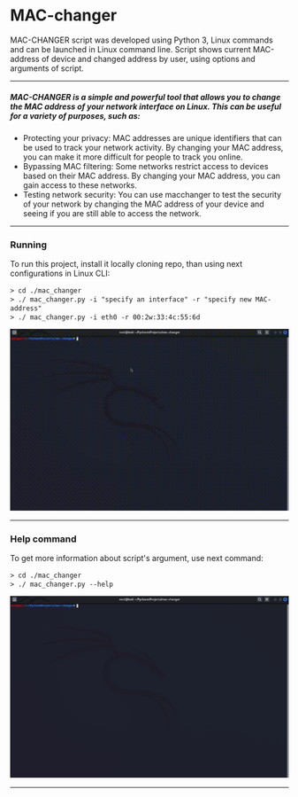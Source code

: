 # MAC-changer


MAC-CHANGER script was developed using Python 3, Linux commands and can be launched in Linux command line. Script shows current MAC-address of device and changed address by user, using options and arguments of script.

---
##### MAC-CHANGER is a simple and powerful tool that allows you to change the MAC address of your network interface on Linux. This can be useful for a variety of purposes, such as:

* Protecting your privacy: MAC addresses are unique identifiers that can be used to track your network activity. By changing your MAC address, you can make it more difficult for people to track you online.
* Bypassing MAC filtering: Some networks restrict access to devices based on their MAC address. By changing your MAC address, you can gain access to these networks.
* Testing network security: You can use macchanger to test the security of your network by changing the MAC address of your device and seeing if you are still able to access the network.
---

### Running  

To run this project, install it locally cloning repo, than using next configurations in Linux CLI:
```
> cd ./mac_changer
> ./ mac_changer.py -i "specify an interface" -r "specify new MAC-address"
> ./ mac_changer.py -i eth0 -r 00:2w:33:4c:55:6d
```

![Principle of command](./ReadmeMaterials/mac_changer.gif)

---

### Help command

To get more information about script's argument, use next command:

```
> cd ./mac_changer
> ./ mac_changer.py --help
```

![Help command](./ReadmeMaterials/mac_changer_help.gif)

---

